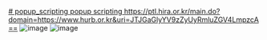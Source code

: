 [# popup_scripting
popup scripting
](https://www.hurb.or.kr/hira_sg/popup.html?formname=comm%3A%3AcomPop.xfdl&framename=PopupMain&loadtime=1743291655401)
https://ptl.hira.or.kr/main.do?domain=https://www.hurb.or.kr&uri=JTJGaGlyYV9zZyUyRmluZGV4LmpzcA==
![image](https://github.com/user-attachments/assets/94806bef-35ea-4b34-93cd-6f465c5de587)
![image](https://github.com/user-attachments/assets/1ef26553-ecd7-4d78-b53d-da5ef4f5fdbd)

